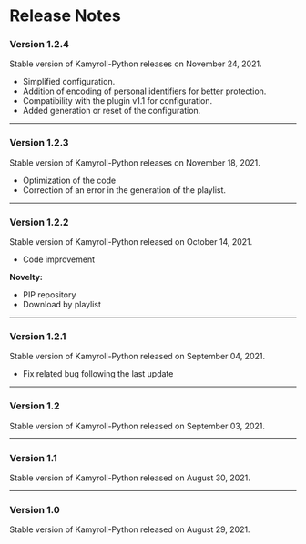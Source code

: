 # Release Notes

### Version 1.2.4
Stable version of Kamyroll-Python releases on November 24, 2021.
-	Simplified configuration.
-	Addition of encoding of personal identifiers for better protection.
-	Compatibility with the plugin v1.1 for configuration.
-	Added generation or reset of the configuration.

-----------------

### Version 1.2.3
Stable version of Kamyroll-Python releases on November 18, 2021.
-	Optimization of the code
-	Correction of an error in the generation of the playlist.

-----------------

### Version 1.2.2
Stable version of Kamyroll-Python released on October 14, 2021.
- Code improvement

**Novelty:**
-	PIP repository
-	Download by playlist

-----------------

### Version 1.2.1
Stable version of Kamyroll-Python released on September 04, 2021.
-	Fix related bug following the last update

-----------------

### Version 1.2
Stable version of Kamyroll-Python released on September 03, 2021.

-----------------

### Version 1.1
Stable version of Kamyroll-Python released on August 30, 2021.

-----------------

### Version 1.0 ###
Stable version of Kamyroll-Python released on August 29, 2021.
